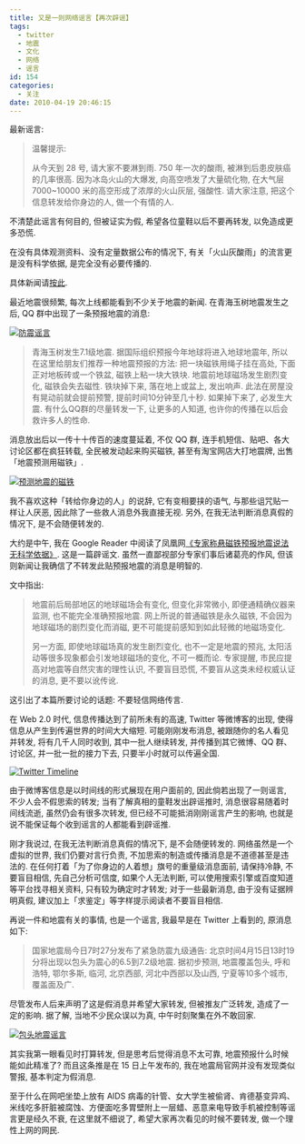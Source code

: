 ```yaml
---
title: 又是一则网络谣言【再次辟谣】
tags:
  - twitter
  - 地震
  - 文化
  - 网络
  - 谣言
id: 154
categories:
  - 关注
date: 2010-04-19 20:46:15
---
```


最新谣言:

> 温馨提示:
>
> 从今天到 28 号, 请大家不要淋到雨. 750 年一次的酸雨, 被淋到后患皮肤癌的几率很高. 因为冰岛火山的大爆发, 向高空喷发了大量硫化物, 在大气层 7000~10000 米的高空形成了浓厚的火山灰层, 强酸性. 请大家注意, 把这个信息转发给你身边的人, 做一个有情的人.

不清楚此谣言有何目的, 但被证实为假, 希望各位童鞋以后不要再转发, 以免造成更多恐慌.

在没有具体观测资料、没有定量数据公布的情况下, 有关「火山灰酸雨」的流言更是没有科学依据, 是完全没有必要传播的.

具体新闻请[按此](http://news.xinhuanet.com/society/2010-04/22/c_1249354.htm).

最近地震很频繁, 每次上线都能看到不少关于地震的新闻. 在青海玉树地震发生之后, QQ 群中出现了一条预报地震的消息:

[![防震谣言](//img.beamnote.com/2010/earthquake-message.jpg)](//img.beamnote.com/2010/earthquake-message.jpg)<!-- more -->

> 青海玉树发生7.1级地震. 据国际组织预报今年地球将进入地球地震年, 所以在这里给朋友们推荐一种地震预报的方法: 把一块磁铁用绳子挂在高处, 下面正对地板砖或一个铁盆, 磁铁上粘一块大铁块. 地震前地球磁场发生剧烈变化, 磁铁会失去磁性. 铁块掉下来, 落在地上或盆上, 发出响声. 此法在房屋没有晃动前就会提前预警, 提前时间10分钟至几十秒. 如果掉下来了, 必发生大震. 有什么QQ群的尽量转发一下, 让更多的人知道, 也许你的传播在以后会救许多人的性命.

消息放出后以一传十十传百的速度蔓延着, 不仅 QQ 群, 连手机短信、贴吧、各大讨论区都在疯狂转载, 全民被发动起来购买磁铁, 甚至有淘宝网店大打地震牌, 出售「地震预测用磁铁」.

[![预测地震的磁铁](//img.beamnote.com/2010/magnet.jpg)](//img.beamnote.com/2010/magnet.jpg)

我不喜欢这种「转给你身边的人」的说辞, 它有变相要挟的语气, 与那些诅咒贴一样让人厌恶, 因此除了一些救人消息外我直接无视. 另外, 在我无法判断消息真假的情况下, 是不会随便转发的.

大约是中午, 我在 Google Reader 中阅读了凤凰网[《专家称悬磁铁预报地震说法无科学依据》](http://2cm.in/3t). 这是一篇辟谣文. 虽然一直鄙视部分专家们事后诸葛亮的作风, 但该则新闻让我确信了不转发此贴预报地震的消息是明智的.

文中指出:

> 地震前后局部地区的地球磁场会有变化, 但变化非常微小, 即便通精确仪器来监测, 也不能完全准确预报地震. 网上所说的普通磁铁是永久磁铁, 不会因为地球磁场的剧烈变化而消磁, 更不可能提前感知到如此轻微的地磁场变化.
>
> 另一方面, 即使地球磁场真的发生剧烈变化, 也不一定是地震的预兆, 太阳活动等很多现象都会引发地球磁场的变化, 不可一概而论. 专家提醒, 市民应提高对地震等自然灾害的理性认识, 不要盲目恐慌, 不要盲从这类未经权威认证的消息, 更不要以讹传讹.

这引出了本篇所要讨论的话题: 不要轻信网络传言.

在 Web 2.0 时代, 信息传播达到了前所未有的高速, Twitter 等微博客的出现, 使得信息从产生到传遍世界的时间大大缩短. 可能刚刚发布消息, 被跟随你的名人看见并转发, 将有几千人同时收到, 其中一批人继续转发, 并传播到其它微博、QQ 群、讨论区, 并一批一批的接力下去, 只要半小时就可以传遍全国.

[![Twitter Timeline](//img.beamnote.com/2010/twitter-timeline.gif)](//img.beamnote.com/2010/twitter-timeline.gif)

由于微博客信息是以时间线的形式展现在用户面前的, 因此倘若出现了一则谣言, 不少人会不假思索的转发; 当有了解真相的童鞋发出辟谣推时, 消息很容易随着时间线流逝, 虽然仍会有很多次转发, 但已经不可能抵消刚刚谣言产生的影响, 也就是说不能保证每个收到谣言的人都能看到辟谣推.

刚才我说过, 在我无法判断消息真假的情况下, 是不会随便转发的. 网络虽然是一个虚拟的世界, 我们仍要对言行负责, 不加思索的制造或传播消息是不道德甚至是违法的. 在任何打着「为了你身边的人着想」旗号的重量级消息面前, 请保持冷静, 不要盲目相信, 先自己分析可信度, 如果个人无法判断, 可以使用搜索引擎或百度知道等平台找寻相关资料, 只有较为确定时才转发; 对于一些最新消息, 由于没有证据辨明真假, 建议加上「求鉴定」等字样提示阅读者不要盲目相信.

再说一件和地震有关的事情, 也是一个谣言, 我最早是在 Twitter 上看到的, 原消息如下:

> 国家地震局今日7时27分发布了紧急防震九级通告: 北京时间4月15日13时19分将出现以包头为震心的6.5到7.2级地震. 据初步预测, 地震覆盖包头, 呼和浩特, 鄂尔多斯, 临河, 北京西部, 河北中西部以及山西, 宁夏等10多个城市, 覆盖面及广.

尽管发布人后来声明了这是假消息并希望大家转发, 但被推友广泛转发, 造成了一定的影响. 据了解, 当地不少民众误以为真, 中午时刻聚集在外不敢回家.

[![包头地震谣言](//img.beamnote.com/2010/baotou-earthquake.jpg)](//img.beamnote.com/2010/baotou-earthquake.jpg)

其实我第一眼看见时打算转发, 但是思考后觉得消息不太可靠, 地震预报什么时候能如此精准了? 而且这条推是在 15 日上午发布的, 我在地震局官网并没有发现类似警报, 基本判定为假消息.

至于什么在网吧坐垫上放有 AIDS 病毒的针管、女大学生被偷肾、肯德基变异鸡、米线吃多肝脏被腐蚀、方便面吃多胃壁附上一层蜡、恶意来电导致手机被控制等谣言更是经久不衰, 在这里就不细说了, 希望大家再次看见的时候不要转发, 做一个理性上网的网民.
